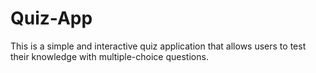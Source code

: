 # Quiz-App
This is a simple and interactive quiz application that allows users to test their knowledge with multiple-choice questions.
